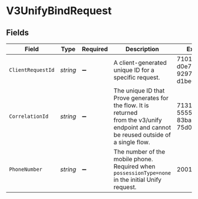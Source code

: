 # V3UnifyBindRequest


## Fields

| Field                                                                                                                                     | Type                                                                                                                                      | Required                                                                                                                                  | Description                                                                                                                               | Example                                                                                                                                   |
| ----------------------------------------------------------------------------------------------------------------------------------------- | ----------------------------------------------------------------------------------------------------------------------------------------- | ----------------------------------------------------------------------------------------------------------------------------------------- | ----------------------------------------------------------------------------------------------------------------------------------------- | ----------------------------------------------------------------------------------------------------------------------------------------- |
| `ClientRequestId`                                                                                                                         | *string*                                                                                                                                  | :heavy_minus_sign:                                                                                                                        | A client-generated unique ID for a specific request.                                                                                      | 71010d88-d0e7-4a24-9297-d1be6fefde81                                                                                                      |
| `CorrelationId`                                                                                                                           | *string*                                                                                                                                  | :heavy_minus_sign:                                                                                                                        | The unique ID that Prove generates for the flow. It is returned<br/>from the v3/unify endpoint and cannot be reused outside of a single flow. | 713189b8-5555-4b08-83ba-75d08780aebd                                                                                                      |
| `PhoneNumber`                                                                                                                             | *string*                                                                                                                                  | :heavy_minus_sign:                                                                                                                        | The number of the mobile phone. Required when `possessionType=none` in the initial Unify request.                                         | 2001004011                                                                                                                                |